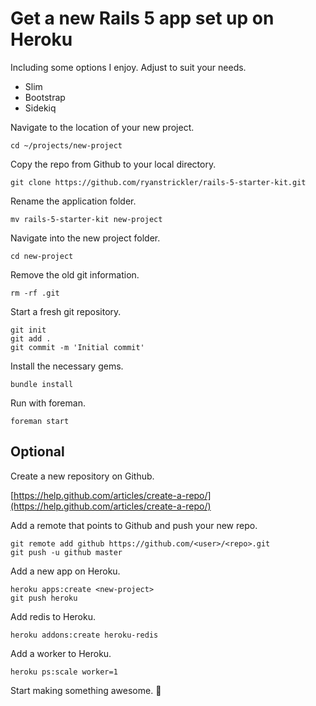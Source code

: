 # Get a new Rails 5 app set up on Heroku

Including some options I enjoy. Adjust to suit your needs.

- Slim
- Bootstrap
- Sidekiq

Navigate to the location of your new project.

`cd ~/projects/new-project`

Copy the repo from Github to your local directory.

`git clone https://github.com/ryanstrickler/rails-5-starter-kit.git`

Rename the application folder.

`mv rails-5-starter-kit new-project`

Navigate into the new project folder.

`cd new-project`

Remove the old git information.

`rm -rf .git`

Start a fresh git repository.

    git init
    git add .
    git commit -m 'Initial commit'

Install the necessary gems.

`bundle install`

Run with foreman.

`foreman start`

## Optional

Create a new repository on Github.

[https://help.github.com/articles/create-a-repo/](https://help.github.com/articles/create-a-repo/)

Add a remote that points to Github and push your new repo.

    git remote add github https://github.com/<user>/<repo>.git
    git push -u github master

Add a new app on Heroku.

    heroku apps:create <new-project>
    git push heroku

Add redis to Heroku.

    heroku addons:create heroku-redis

Add a worker to Heroku.

    heroku ps:scale worker=1

Start making something awesome. 🎉
